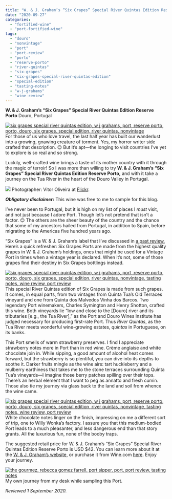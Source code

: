 ```yaml
---
title: "W. & J. Graham’s “Six Grapes” Special River Quintas Edition Reserve Porto"
date: "2020-09-27"
categories:
  - "fortified-wine"
  - "port-fortified-wine"
tags:
  - "douro"
  - "nonvintage"
  - "port"
  - "port-review"
  - "porto"
  - "reserve-porto"
  - "river-quintas"
  - "six-grapes"
  - "six-grapes-special-river-quintas-edition"
  - "special-edition"
  - "tasting-notes"
  - "w-j-grahams"
  - "wine-review"
---
```


**W. & J. Graham’s “Six Grapes” Special River Quintas Edition Reserve Porto** Douro, Portugal

[![six grapes special river quintas edition, w j grahams, port, reserve porto, porto, douro, six grapes, special edition, river quintas, nonvintage](https://thegourmez-wpmedia.s3.amazonaws.com/2020/09/SixGrapesSpecial-001-404x500.jpg)](https://thegourmez-wpmedia.s3.amazonaws.com/2020/09/SixGrapesSpecial-001.jpg)For those of us who love travel, the last half year has built our wanderlust into a growing, gnawing creature of torment. Yes, my horror writer side crafted that description. 😉 But it’s apt—the longing to visit countries I’ve yet to explore is so real and so strong.

Luckily, well-crafted wine brings a taste of its mother country with it through the magic of terroir! So I was more than willing to try **W. & J. Graham’s “Six Grapes” Special River Quintas Edition Reserve Porto,** and with it take a journey on the Tua River in the heart of the Douro Valley in Portugal.




<div class="caption">

[![](https://thegourmez-wpmedia.s3.amazonaws.com/2020/09/Screenshot_2020-09-27-Rio-Tua-Portugal-500x333.jpg)](https://thegourmez-wpmedia.s3.amazonaws.com/2020/09/Screenshot_2020-09-27-Rio-Tua-Portugal.jpg) Photographer: Vitor Oliveira at [Flickr](https://www.flickr.com/photos/vitor107/10034387995/in/photostream/).</div>


**_Obligatory disclaimer:_** This wine was free to me to sample for this blog.

I’ve never been to Portugal, but it is high on my list of places I _must_ visit, and not just because I adore Port. Though let’s not pretend that isn’t a factor. 😉 The others are the sheer beauty of the country and the chance that some of my ancestors hailed from Portugal, in addition to Spain, before migrating to the Americas five hundred years ago.

“Six Grapes” is a W. & J. Graham’s label that I’ve discussed in [a past review.](https://thegourmez.com/2017/02/24/grahams-six-grapes-reserve-port/) Here’s a quick refresher: Six Grapes Ports are made from the highest quality grapes in W. & J. Graham’s holdings, ones that might be used for a Vintage Port in times when a vintage year is declared. When it’s not, some of those grapes find their destiny in Six Grapes bottlings instead.

[![six grapes special river quintas edition, w j grahams, port, reserve porto, porto, douro, six grapes, special edition, river quintas, nonvintage, tasting notes, wine review, port review](https://thegourmez-wpmedia.s3.amazonaws.com/2020/09/SixGrapesSpecial-002-403x500.jpg)](https://thegourmez-wpmedia.s3.amazonaws.com/2020/09/SixGrapesSpecial-002.jpg)This special River Quintas edition of Six Grapes is made from such grapes. It comes, in equal parts, from two vintages from Quinta Tua’s Old Terraces vineyard and one from Quinta dos Malvedos Vinha dos Barcos. Two legendary Port winemakers, Charles Symington and Henry Shotton, crafted this wine. Both vineyards lie “low and close to the \[Douro\] river and its tributaries \[e.g., the Tua River\],” as the Port and Douro Wines Institute has judged necessary for producing first-rate Port. Thus _River Quintas_, as the Tua River meets wonderful wine-growing estates, _quintas_ in Portuguese, on its banks.

This Port smells of warm strawberry preserves. I find I appreciate strawberry notes more in Port than in red wine. Crème anglaise and white chocolate join in. While sipping, a good amount of alcohol heat comes forward, but the strawberry is so plentiful, you can dive into its depths to soothe it. Darker fruits mingle as the wine airs: tart huckleberry and a mulberry earthiness that takes me to the stone terraces surrounding Quinta Tua’s vineyards—I imagine those berry patches spilling over their tops. There’s an herbal element that I want to peg as annatto and fresh cumin. Those also tie my journey via glass back to the land and soil from whence the wine came.

[![six grapes special river quintas edition, w j grahams, port, reserve porto, porto, douro, six grapes, special edition, river quintas, nonvintage, tasting notes, wine review, port review](https://thegourmez-wpmedia.s3.amazonaws.com/2020/09/SixGrapesSpecial-003-405x500.jpg)](https://thegourmez-wpmedia.s3.amazonaws.com/2020/09/SixGrapesSpecial-003.jpg)White chocolate notes linger on the finish, impressing on me a different sort of trip, one to Willy Wonka’s factory. I assure you that this medium-bodied Port leads to a much pleasanter, and less dangerous end than that story grants. All the luxurious fun, none of the booby traps.

The suggested retail price for W. & J. Graham’s “Six Grapes” Special River Quintas Edition Reserve Porto is USD $42. You can learn more about it at the [W. & J. Graham’s website,](https://sixgrapes.grahams-port.com/special-edition) or purchase it from Wine.com [here](https://www.wine.com/product/grahams-six-grapes-special-river-quintas-edition-reserve-port/208177?state=CA&s=GoogleBase_CSE_208177_type_Wine_DessertWine_Port_7931&utm_source=google&utm_medium=cpc&utm_term=&utm_campaign=Google_Shopping_Smart_CA_Relaunch&showpromo=true&promo=10PS6&gclid=CjwKCAjwh7H7BRBBEiwAPXjadrL36OgNSb_qNNr_EJ8pQJ9Wzj5hyNPiO5Zp5k0D4XK2Gmx_GwIgRhoCMhkQAvD_BwE&gclsrc=aw.ds). Enjoy your journey.




<div class="caption">

[![the gourmez, rebecca gomez farrell, port sipper, port, port review, tasting notes](https://thegourmez-wpmedia.s3.amazonaws.com/2020/09/SixGrapesSpecial-005-454x500.jpg)](https://thegourmez-wpmedia.s3.amazonaws.com/2020/09/SixGrapesSpecial-005.jpg) My own journey from my desk while sampling this Port.</div>


_Reviewed 1 September 2020._
